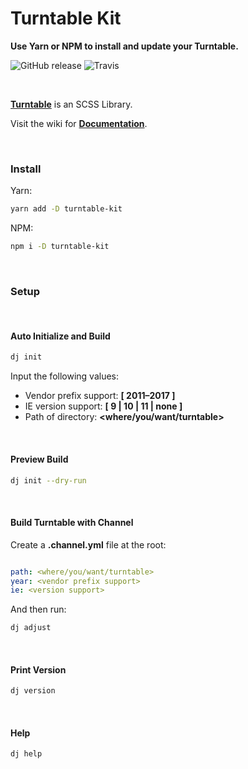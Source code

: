 # Turntable Kit
**Use Yarn or NPM to install and update your Turntable.**

![GitHub release](https://img.shields.io/github/release/dmbdesignpdx/turntable-kit.svg?style=for-the-badge)
![Travis](https://img.shields.io/travis/dmbdesignpdx/turntable-kit.svg?style=for-the-badge)

<br>

[**Turntable**](https://github.com/dmbdesignpdx/turntable) is an SCSS Library.

Visit the wiki for [**Documentation**](https://github.com/dmbdesignpdx/turntable/wiki).

<br>

### Install

Yarn:

```bash
yarn add -D turntable-kit
```

NPM:

```bash
npm i -D turntable-kit
```

<br>

### Setup

<br>

#### Auto Initialize and Build

```bash
dj init
```

Input the following values:
- Vendor prefix support: **[ 2011&ndash;2017 ]**
- IE version support: **[ 9 | 10 | 11 | none ]**
- Path of directory: **&lt;where/you/want/turntable&gt;**

<br>

#### Preview Build

```bash
dj init --dry-run
```

<br>

#### Build Turntable with Channel

Create a **.channel.yml** file at the root:

```yaml

path: <where/you/want/turntable>
year: <vendor prefix support>
ie: <version support>

```
And then run:

```bash
dj adjust
```

<br>

#### Print Version

```bash
dj version
```

<br>

#### Help

```bash
dj help
```
